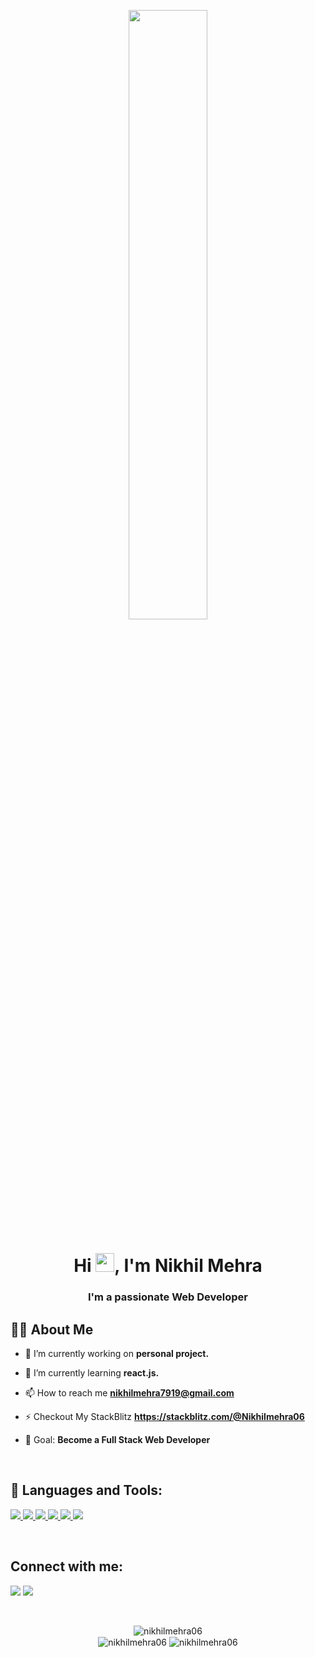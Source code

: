 <p align="center"><img width="50%" height="auto" src="https://miro.medium.com/max/1360/1*IRGHmiGsa16stedQvIaZfw.gif" height="100px"></p>

<h1 align="center">Hi <img src="https://raw.githubusercontent.com/MartinHeinz/MartinHeinz/master/wave.gif" width="30px">, I'm Nikhil Mehra</h1>
<h3 align="center">I'm a passionate Web Developer</h3>


## 🙋‍♂️ About Me

- 🔭 I’m currently working on **personal project.**


- 🌱 I’m currently learning **react.js.**


- 📫 How to reach me **nikhilmehra7919@gmail.com**


- ⚡ Checkout My StackBlitz **https://stackblitz.com/@Nikhilmehra06**


- 🎯 Goal: **Become a Full Stack Web Developer**

<br/>


## 🚀 Languages and Tools:

<p align="left"> 
    <a href="https://www.w3.org/html/" target="_blank"> <img src="https://img.icons8.com/color/48/000000/html-5.png"/> </a> 
    <a href="https://www.w3schools.com/css/" target="_blank"> <img src="https://img.icons8.com/color/48/000000/css3.png"/> </a>
    <a href="https://developer.mozilla.org/en-US/docs/Web/JavaScript" target="_blank"> <img src="https://img.icons8.com/color/48/000000/javascript.png"/> </a>
    <a href="https://reactjs.org/" target="_blank"> <img src="https://img.icons8.com/color/48/000000/react-native.png"/> </a>
    <a href="https://getbootstrap.com" target="_blank"> <img src="https://img.icons8.com/color/48/000000/bootstrap.png"/> </a> 
    <a href="https://git-scm.com/" target="_blank"> <img src="https://img.icons8.com/color/48/000000/git.png"/> </a> 
</p>
<br/>

## Connect with me:
<p align="left">
<a href = "https://www.linkedin.com/in/nikhil-mehra-054a5b1b7/"><img src="https://img.icons8.com/fluent/48/000000/linkedin.png"/></a>
<a href = "https://twitter.com/_nikhilmehra"><img src="https://img.icons8.com/fluent/48/000000/twitter.png"/></a>
<p>

<br/>
<div align="center">
<img align="center" src="https://github-readme-stats.vercel.app/api/top-langs?username=Nikhilmehra06&show_icons=true&locale=en&layout=compact" alt="nikhilmehra06" />
<br />
<img align="center" src="https://github-readme-stats.vercel.app/api?username=Nikhilmehra06&show_icons=true&locale=en" alt="nikhilmehra06" />
<img align="center" src="https://github-readme-streak-stats.herokuapp.com/?user=Nikhilmehra06&" alt="nikhilmehra06" />
</div>



